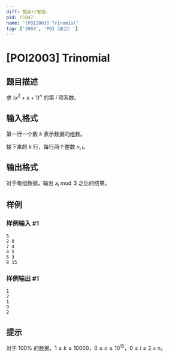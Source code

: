 ```yaml
---
diff: 提高+/省选-
pid: P5947
name: "[POI2003] Trinomial"
tag: ['2003', 'POI（波兰）']
---
```

# [POI2003] Trinomial
## 题目描述

求 $(x^2+x+1)^n$ 的第 $i$ 项系数。
## 输入格式

第一行一个数 $k$ 表示数据的组数。

接下来的 $k$ 行，每行两个整数 $n,i$。


## 输出格式

对于每组数据，输出 $x_i \bmod 3$ 之后的结果。

## 样例

### 样例输入 #1
```
5
2 0
7 4
4 5
5 3
8 15
```
### 样例输出 #1
```
1
2
1
0
2
```
## 提示

对于 $100\%$ 的数据，$1 \le k \le 10000$，$0\le n\le 10^{15}$，$0\le i\le 2\times n$。
